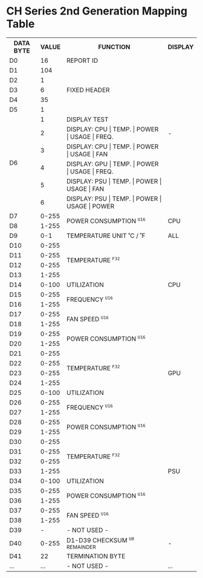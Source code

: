 # CH Series 2nd Generation Mapping Table
<table>
    <tr>
        <th>DATA BYTE</th>
        <th>VALUE</th>
        <th>FUNCTION</th>
        <th>DISPLAY</th>
    </tr>
    <tr>
        <td>D0</td>
        <td>16</td>
        <td>REPORT ID</td>
        <td rowspan="12">-</td>
    </tr>
    <tr>
        <td>D1</td>
        <td>104</td>
        <td rowspan="5">FIXED HEADER</td>
    </tr>
    <tr>
        <td>D2</td>
        <td>1</td>
    </tr>
    <tr>
        <td>D3</td>
        <td>6</td>
    </tr>
    <tr>
        <td>D4</td>
        <td>35</td>
    </tr>
    <tr>
        <td>D5</td>
        <td>1</td>
    </tr>
    <tr>
        <td rowspan="6">D6</td>
        <td>1</td>
        <td>DISPLAY TEST</td>
    </tr>
    <tr>
        <td>2</td>
        <td>DISPLAY: CPU | TEMP. | POWER | USAGE | FREQ.</td>
    </tr>
    <tr>
        <td>3</td>
        <td>DISPLAY: CPU | TEMP. | POWER | USAGE | FAN</td>
    </tr>
    <tr>
        <td>4</td>
        <td>DISPLAY: GPU | TEMP. | POWER | USAGE | FREQ.</td>
    </tr>
    <tr>
        <td>5</td>
        <td>DISPLAY: PSU | TEMP. | POWER | USAGE | FAN</td>
    </tr>
    <tr>
        <td>6</td>
        <td>DISPLAY: PSU | TEMP. | POWER | USAGE | POWER</td>
    </tr>
    <tr>
        <td>D7</td>
        <td>0-255</td>
        <td rowspan="2">POWER CONSUMPTION <sup><code>U16</code></sup></td>
        <td rowspan="2">CPU</td>
    </tr>
    <tr>
        <td>D8</td>
        <td>1-255</td>
    </tr>
    <tr>
        <td>D9</td>
        <td>0-1</td>
        <td>TEMPERATURE UNIT ˚C / ˚F</td>
        <td>ALL</td>
    </tr>
    <tr>
        <td>D10</td>
        <td>0-255</td>
        <td rowspan="4">TEMPERATURE <sup><code>F32</code></sup></td>
        <td rowspan="9">CPU</td>
    </tr>
    <tr>
        <td>D11</td>
        <td>0-255</td>
    </tr>
    <tr>
        <td>D12</td>
        <td>0-255</td>
    </tr>
    <tr>
        <td>D13</td>
        <td>1-255</td>
    </tr>
    <tr>
        <td>D14</td>
        <td>0-100</td>
        <td>UTILIZATION</td>
    </tr>
    <tr>
        <td>D15</td>
        <td>0-255</td>
        <td rowspan="2">FREQUENCY <sup><code>U16</code></sup></td>
    </tr>
    <tr>
        <td>D16</td>
        <td>1-255</td>
    </tr>
    <tr>
        <td>D17</td>
        <td>0-255</td>
        <td rowspan="2">FAN SPEED <sup><code>U16</code></sup></td>
    </tr>
    <tr>
        <td>D18</td>
        <td>1-255</td>
    </tr>
    <tr>
        <td>D19</td>
        <td>0-255</td>
        <td rowspan="2">POWER CONSUMPTION <sup><code>U16</code></sup></td>
        <td rowspan="9">GPU</td>
    </tr>
    <tr>
        <td>D20</td>
        <td>1-255</td>
    </tr>
    <tr>
        <td>D21</td>
        <td>0-255</td>
        <td rowspan="4">TEMPERATURE <sup><code>F32</code></sup></td>
    </tr>
    <tr>
        <td>D22</td>
        <td>0-255</td>
    </tr>
    <tr>
        <td>D23</td>
        <td>0-255</td>
    </tr>
    <tr>
        <td>D24</td>
        <td>1-255</td>
    </tr>
    <tr>
        <td>D25</td>
        <td>0-100</td>
        <td>UTILIZATION</td>
    </tr>
    <tr>
        <td>D26</td>
        <td>0-255</td>
        <td rowspan="2">FREQUENCY <sup><code>U16</code></sup></td>
    </tr>
    <tr>
        <td>D27</td>
        <td>1-255</td>
    </tr>
    <tr>
        <td>D28</td>
        <td>0-255</td>
        <td rowspan="2">POWER CONSUMPTION <sup><code>U16</code></sup></td>
        <td rowspan="11">PSU</td>
    </tr>
    <tr>
        <td>D29</td>
        <td>1-255</td>
    </tr>
    <tr>
        <td>D30</td>
        <td>0-255</td>
        <td rowspan="4"> TEMPERATURE <sup><code>F32</code></sup></td>
    </tr>
    <tr>
        <td>D31</td>
        <td>0-255</td>
    </tr>
    <tr>
        <td>D32</td>
        <td>0-255</td>
    </tr>
    <tr>
        <td>D33</td>
        <td>1-255</td>
    </tr>
    <tr>
        <td>D34</td>
        <td>0-100</td>
        <td>UTILIZATION</td>
    </tr>
    <tr>
        <td>D35</td>
        <td>0-255</td>
        <td rowspan="2">POWER CONSUMPTION <sup><code>U16</code></sup></td>
    </tr>
    <tr>
        <td>D36</td>
        <td>1-255</td>
    </tr>
    <tr>
        <td>D37</td>
        <td>0-255</td>
        <td rowspan="2">FAN SPEED <sup><code>U16</code></sup></td>
    </tr>
    <tr>
        <td>D38</td>
        <td>1-255</td>
    </tr>
    <tr>
        <td>D39</td>
        <td>-</td>
        <td>- NOT USED -</td>
        <td rowspan="3">-</td>
    </tr>
    <tr>
        <td>D40</td>
        <td>0-255</td>
        <td>D1-D39 CHECKSUM <sup><code>U8</code> REMAINDER</sup></td>
    </tr>
    <tr>
        <td>D41</td>
        <td>22</td>
        <td>TERMINATION BYTE</td>
    </tr>
    <tr>
        <td>...</td>
        <td>...</td>
        <td>- NOT USED -</td>
        <td>...</td>
    </tr>
</table>
